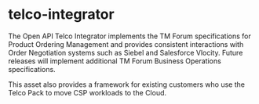 # telco-integrator
The Open API Telco Integrator implements the TM Forum specifications for Product Ordering Management and provides consistent interactions with Order Negotiation systems such as Siebel and Salesforce Vlocity. Future releases will implement additional TM Forum Business Operations specifications. 

This asset also provides a framework for existing customers who use the Telco Pack to move CSP workloads to the Cloud. 
